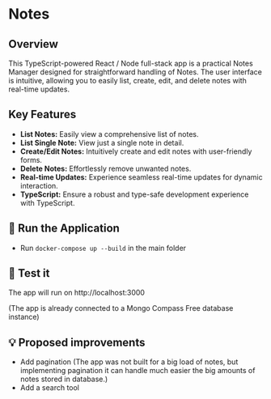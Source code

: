 # Notes

## Overview

This TypeScript-powered React / Node full-stack app is a practical Notes Manager designed for straightforward handling of Notes. The user interface is intuitive, allowing you to easily list, create, edit, and delete notes with real-time updates.

## Key Features

-   **List Notes:** Easily view a comprehensive list of notes.
-   **List Single Note:** View just a single note in detail.
-   **Create/Edit Notes:** Intuitively create and edit notes with user-friendly forms.
-   **Delete Notes:** Effortlessly remove unwanted notes.
-   **Real-time Updates:** Experience seamless real-time updates for dynamic interaction.
-   **TypeScript:** Ensure a robust and type-safe development experience with TypeScript.

## 🚀 Run the Application

-   Run `docker-compose up --build` in the main folder

## 🧪 Test it

The app will run on http://localhost:3000

(The app is already connected to a Mongo Compass Free database instance)

## 💡 Proposed improvements

- Add pagination (The app was not built for a big load of notes, but implementing pagination it can handle much easier the big amounts of notes stored in database.)
- Add a search tool
